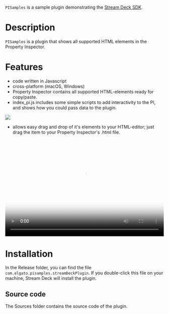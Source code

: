 
`PISamples` is a sample plugin demonstrating the [Stream Deck SDK](https://developer.elgato.com/documentation/stream-deck/).


# Description

`PISamples` is a plugin that shows all supported HTML elements in the Property Inspector.


# Features

- code written in Javascript
- cross-platform (macOS, Windows)
- Property Inspector contains all supported HTML-elements ready for copy/paste.
- index_pi.js includes some simple scripts to add interactivity to the PI, and shows how you could pass data to the plugin.

![](screenshot.png)


- allows easy drag and drop of it's elements to your HTML-editor; just drag the item to your Property Inspector's .html file.
  
<div class="video_container" style="position:relative; padding-bottom:56.25%; padding-top: 25px;height: 0">
 <video controls="controls" allowfullscreen="true" poster="poster.jpg" width="800" style="position:absolute;top:0;left:0;height:100%;width:100%;">
    <source src="PISamples_dragndrop.mp4" type="video/mp4">
  </video> 
</div>

# Installation

In the Release folder, you can find the file `com.elgato.pisamples.streamDeckPlugin`. If you double-click this file on your machine, Stream Deck will install the plugin.


##  Source code

The Sources folder contains the source code of the plugin.
